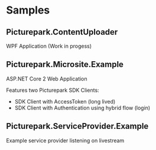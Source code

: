 # Samples

## Picturepark.ContentUploader

WPF Application (Work in progess)

## Picturepark.Microsite.Example

ASP.NET Core 2 Web Application

Features two Picturepark SDK Clients:
- SDK Client with AccessToken (long lived)
- SDK Client with Authentication using hybrid flow (login)

## Picturepark.ServiceProvider.Example

Example service provider listening on livestream